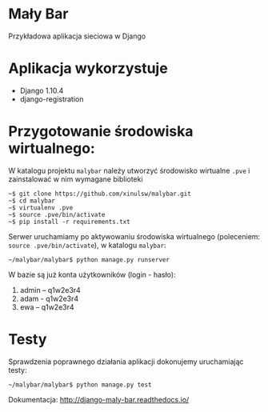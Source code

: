# Mały Bar
Przykładowa aplikacja sieciowa w Django

# Aplikacja wykorzystuje
- Django 1.10.4
- django-registration

# Przygotowanie środowiska wirtualnego:

W katalogu projektu `malybar` należy utworzyć środowisko wirtualne `.pve`
i zainstalować w nim wymagane biblioteki

    ~$ git clone https://github.com/xinulsw/malybar.git
    ~$ cd malybar
    ~$ virtualenv .pve
    ~$ source .pve/bin/activate
    ~$ pip install -r requirements.txt

Serwer uruchamiamy po aktywowaniu środowiska wirtualnego
(poleceniem: `source .pve/bin/activate`), w katalogu `malybar`:

    ~/malybar/malybar$ python manage.py runserver

W bazie są już konta użytkowników (login - hasło):

1. admin – q1w2e3r4
2. adam - q1w2e3r4
3. ewa – q1w2e3r4

# Testy

Sprawdzenia poprawnego działania aplikacji dokonujemy uruchamiając testy:

    ~/malybar/malybar$ python manage.py test

Dokumentacja: http://django-maly-bar.readthedocs.io/